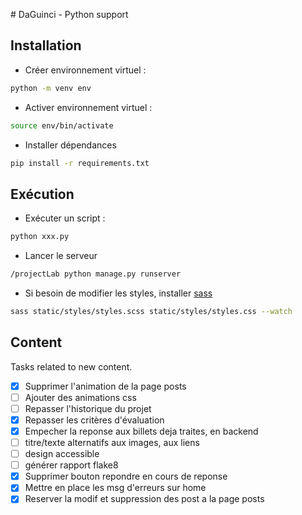 \# DaGuinci \- Python support

## Installation

* Créer environnement virtuel :

``` bash
python -m venv env
```

* Activer environnement virtuel :

``` bash
source env/bin/activate
```

* Installer dépendances

``` bash
pip install -r requirements.txt
```

## Exécution

* Exécuter un script :

``` bash
python xxx.py
```

* Lancer le serveur

``` bash
/projectLab python manage.py runserver
```

* Si besoin de modifier les styles, installer [sass](https://sass-lang.com/install/)

``` bash
sass static/styles/styles.scss static/styles/styles.css --watch
```

## Content

Tasks related to new content.

* [x] Supprimer l'animation de la page posts
* [ ] Ajouter des animations css
* [ ] Repasser l'historique du projet
* [x] Repasser les critères d'évaluation
* [x] Empecher la reponse aux billets deja traites, en backend
* [ ] titre/texte alternatifs aux images, aux liens
* [ ] design accessible
* [ ] générer rapport flake8
* [x] Supprimer bouton repondre en cours de reponse
* [x] Mettre en place les msg d'erreurs sur home
* [x] Reserver la modif et suppression des post a la page posts